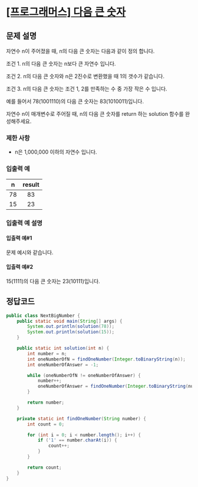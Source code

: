 # [\[프로그래머스\] 다음 큰 숫자](https://programmers.co.kr/learn/courses/30/lessons/12911)

## 문제 설명

자연수 n이 주어졌을 때, n의 다음 큰 숫자는 다음과 같이 정의 합니다.

조건 1. n의 다음 큰 숫자는 n보다 큰 자연수 입니다.

조건 2. n의 다음 큰 숫자와 n은 2진수로 변환했을 때 1의 갯수가 같습니다.

조건 3. n의 다음 큰 숫자는 조건 1, 2를 만족하는 수 중 가장 작은 수 입니다.

예를 들어서 78(1001110)의 다음 큰 숫자는 83(1010011)입니다.

자연수 n이 매개변수로 주어질 때, n의 다음 큰 숫자를 return 하는 solution 함수를 완성해주세요.

### 제한 사항

- n은 1,000,000 이하의 자연수 입니다.

### 입출력 예

n | result
:---: | :---:
78 | 83
15 | 23

### 입출력 예 설명

#### 입출력 예#1

문제 예시와 같습니다.

#### 입출력 예#2

15(1111)의 다음 큰 숫자는 23(10111)입니다.

## 정답코드

```java
public class NextBigNumber {
    public static void main(String[] args) {
        System.out.println(solution(78));
        System.out.println(solution(15));
    }

    public static int solution(int n) {
        int number = n;
        int oneNumberOfN = findOneNumber(Integer.toBinaryString(n));
        int oneNumberOfAnswer = -1;

        while (oneNumberOfN != oneNumberOfAnswer) {
            number++;
            oneNumberOfAnswer = findOneNumber(Integer.toBinaryString(number));
        }

        return number;
    }

    private static int findOneNumber(String number) {
        int count = 0;

        for (int i = 0; i < number.length(); i++) {
            if ('1' == number.charAt(i)) {
                count++;
            }
        }

        return count;
    }
}

```
